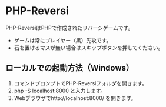 # PHP-Reversi

PHP-ReversiはPHPで作成されたリバーシゲームです。

- ゲームは常にプレイヤー（黒）先攻です。
- 石を置けるマスが無い場合はスキップボタンを押してください。

## ローカルでの起動方法（Windows）
1. コマンドプロンプトでPHP-Reversiフォルダを開きます。
2. php -S localhost:8000 と入力します。
3. Webブラウザでhttp://localhost:8000/ を開きます。
